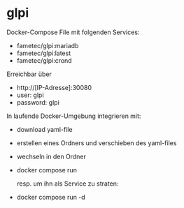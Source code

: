 # glpi

Docker-Compose File mit folgenden Services:
- fametec/glpi:mariadb
- fametec/glpi:latest
- fametec/glpi:crond

Erreichbar über
- http://[IP-Adresse]:30080
- user: glpi
- password: glpi

In laufende Docker-Umgebung integrieren mit:
- download yaml-file
- erstellen eines Ordners und verschieben des yaml-files
- wechseln in den Ordner
- docker compose run

   resp. um ihn als Service zu straten:
- docker compose run -d
